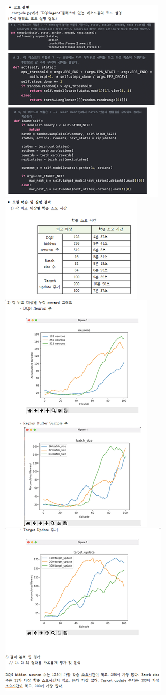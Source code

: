 ![Captum](./result1.png)
![Captum](./result2.png)
![Captum](./result3.png)
![Captum](./result4.png)
